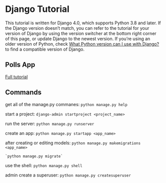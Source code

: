 # Django Tutorial

This tutorial is written for Django 4.0, which supports Python 3.8 and later. If the Django version doesn’t match, you can refer to the tutorial for your version of Django by using the version switcher at the bottom right corner of this page, or update Django to the newest version. If you’re using an older version of Python, check [What Python version can I use with Django?](https://docs.djangoproject.com/en/4.0/faq/install/#faq-python-version-support) to find a compatible version of Django.

## Polls App

[Full tutorial](https://docs.djangoproject.com/en/4.0/)

## Commands

get all of the manage.py commanes:
    `python manage.py help`

start a project: 
    `django-admin startproject <project_name>`

run the server: 
    `python manage.py runserver`

create an app: 
    `python manage.py startapp <app_name>`

after creating or editing models:
    `python manage.py makemigrations <app_name>`
    
    `python manage.py migrate`
    
use the shell:
    `python manage.py shell`

admin create a superuser:
    `python manage.py createsuperuser`
